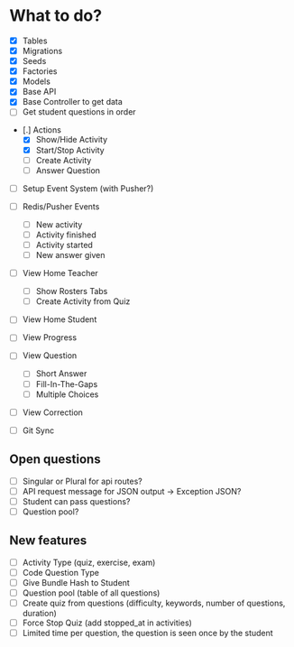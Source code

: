# What to do?

- [x] Tables
- [x] Migrations
- [x] Seeds
- [x] Factories  
- [x] Models 
- [x] Base API
- [x] Base Controller to get data
- [ ] Get student questions in order
- [.] Actions
  - [x] Show/Hide Activity
  - [x] Start/Stop Activity
  - [ ] Create Activity
  - [ ] Answer Question
- [ ] Setup Event System (with Pusher?)
- [ ] Redis/Pusher Events
  - [ ] New activity
  - [ ] Activity finished
  - [ ] Activity started
  - [ ] New answer given
- [ ] View Home Teacher
  - [ ] Show Rosters Tabs
  - [ ] Create Activity from Quiz
- [ ] View Home Student
- [ ] View Progress
- [ ] View Question
  - [ ] Short Answer
  - [ ] Fill-In-The-Gaps
  - [ ] Multiple Choices
- [ ] View Correction

- [ ] Git Sync

## Open questions

- [ ] Singular or Plural for api routes?
- [ ] API request message for JSON output -> Exception JSON?
- [ ] Student can pass questions?
- [ ] Question pool?

## New features

- [ ] Activity Type (quiz, exercise, exam)
- [ ] Code Question Type
- [ ] Give Bundle Hash to Student
- [ ] Question pool (table of all questions)
- [ ] Create quiz from questions (difficulty, keywords, number of questions, duration)
- [ ] Force Stop Quiz (add stopped_at in activities)
- [ ] Limited time per question, the question is seen once by the student
